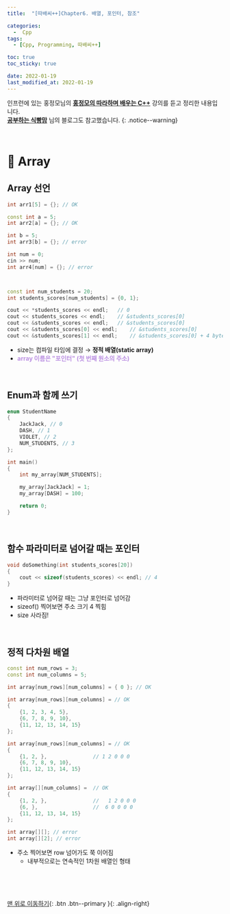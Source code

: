 ```yaml
---
title:  "[따배씨++]Chapter6. 배열, 포인터, 참조"

categories:
  -  Cpp
tags:
  - [Cpp, Programming, 따배씨++]

toc: true
toc_sticky: true

date: 2022-01-19
last_modified_at: 2022-01-19
---
```


인프런에 있는 홍정모님의 **[홍정모의 따라하며 배우는 C++](https://www.inflearn.com/course/following-c-plus#)** 강의를 듣고 정리한 내용입니다.<br>
**[공부하는 식빵맘](https://ansohxxn.github.io/categories/cpp)** 님의 블로그도 참고했습니다.
{: .notice--warning}

<br>

# 🚆 Array


## Array 선언

``` cpp
int arr1[5] = {}; // OK

const int a = 5;
int arr2[a] = {}; // OK

int b = 5;
int arr3[b] = {}; // error

int num = 0;
cin >> num;
int arr4[num] = {}; // error



const int num_students = 20;
int students_scores[num_students] = {0, 1};

cout << *students_scores << endl;	// 0
cout << students_scores << endl;	// &students_scores[0]
cout << &students_scores << endl;	// &students_scores[0]
cout << &students_scores[0] << endl;	// &students_scores[0]
cout << &students_scores[1] << endl;	// &students_scores[0] + 4 bytes
```

- size는 컴파일 타임에 결정 → **정적 배열(static array)**
- **<span style="color:#bb90e2">array 이름은 "포인터" (첫 번째 원소의 주소)</span>**



<br>

## Enum과 함께 쓰기

``` cpp
enum StudentName
{
	JackJack, // 0
	DASH, // 1
	VIOLET, // 2
	NUM_STUDENTS, // 3
};

int main()
{
	int my_array[NUM_STUDENTS];

	my_array[JackJack] = 1;
	my_array[DASH] = 100;

	return 0;
}
```


<br>


## 함수 파라미터로 넘어갈 때는 포인터

``` cpp
void doSomething(int students_scores[20])
{
    cout << sizeof(students_scores) << endl; // 4
}
```

- 파라미터로 넘어갈 때는 그냥 포인터로 넘어감
- sizeof() 찍어보면 주소 크기 4 찍힘
- size 사라짐!



<br>


## 정적 다차원 배열

``` cpp
const int num_rows = 3;
const int num_columns = 5;

int array[num_rows][num_columns] = { 0 }; // OK

int array[num_rows][num_columns] = // OK
{
    {1, 2, 3, 4, 5},     
    {6, 7, 8, 9, 10},     
    {11, 12, 13, 14, 15}
};

int array[num_rows][num_columns] = // OK
{
    {1, 2, },				// 1 2 0 0 0
    {6, 7, 8, 9, 10},
    {11, 12, 13, 14, 15}
};

int array[][num_columns] =  // OK
{
    {1, 2, },				//   1 2 0 0 0
    {6, },					//  6 0 0 0 0
    {11, 12, 13, 14, 15}
}; 

int array[][]; // error
int array[][2]; // error
```

- 주소 찍어보면 row 넘어가도 쭉 이어짐
  - 내부적으로는 연속적인 1차원 배열인 형태



<br>









<br>
<br>

[맨 위로 이동하기](#){: .btn .btn--primary }{: .align-right}